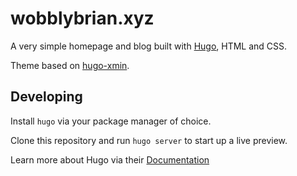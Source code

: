 # wobblybrian.xyz

A very simple homepage and blog built with [Hugo](https://gohugo.io), HTML and CSS.

Theme based on [hugo-xmin](https://github.com/yihui/hugo-xmin/tree/master).

## Developing

Install ``hugo`` via your package manager of choice.

Clone this repository and run ``hugo server`` to start up a live preview.

Learn more about Hugo via their [Documentation](https://gohugo.io/documentation)
